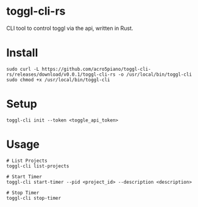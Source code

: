 # toggl-cli-rs

CLI tool to control toggl via the api, written in Rust.

# Install

```
sudo curl -L https://github.com/acro5piano/toggl-cli-rs/releases/download/v0.0.1/toggl-cli-rs -o /usr/local/bin/toggl-cli
sudo chmod +x /usr/local/bin/toggl-cli
```

# Setup

```
toggl-cli init --token <toggle_api_token>
```

# Usage

```
# List Projects
toggl-cli list-projects

# Start Timer
toggl-cli start-timer --pid <project_id> --description <description>

# Stop Timer
toggl-cli stop-timer
```
